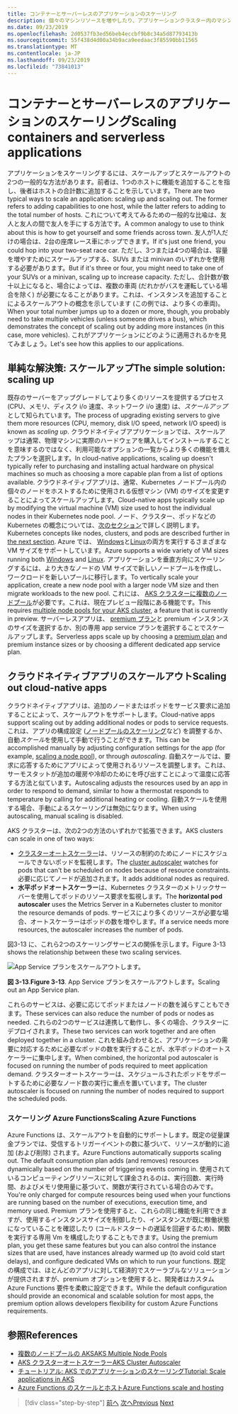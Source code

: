 ```yaml
---
title: コンテナーとサーバーレスのアプリケーションのスケーリング
description: 個々のマシンリソースを増やしたり、アプリケーションクラスター内のマシンの数を増やしたりすることにより、クラウドネイティブアプリケーションを Azure Kubernetes Service でスケーリングし、ユーザーのニーズを満たすことができます。
ms.date: 09/23/2019
ms.openlocfilehash: 2d0537fb3ed56beb4eccbf9b8c34a5d87793413b
ms.sourcegitcommit: 55f438d4d00a34b9aca9eedaac3f85590bb11565
ms.translationtype: MT
ms.contentlocale: ja-JP
ms.lasthandoff: 09/23/2019
ms.locfileid: "73841013"
---
```

# <a name="scaling-containers-and-serverless-applications"></a><span data-ttu-id="0acb1-103">コンテナーとサーバーレスのアプリケーションのスケーリング</span><span class="sxs-lookup"><span data-stu-id="0acb1-103">Scaling containers and serverless applications</span></span>

<span data-ttu-id="0acb1-104">アプリケーションをスケーリングするには、スケールアップとスケールアウトの2つの一般的な方法があります。前者は、1つのホストに機能を追加することを指し、後者はホストの合計数に追加することを示しています。</span><span class="sxs-lookup"><span data-stu-id="0acb1-104">There are two typical ways to scale an application: scaling up and scaling out. The former refers to adding capabilities to one host, while the latter refers to adding to the total number of hosts.</span></span> <span data-ttu-id="0acb1-105">これについて考えてみるための一般的な比喩は、友人と友人の間で友人を手にする方法です。</span><span class="sxs-lookup"><span data-stu-id="0acb1-105">A common analogy to use to think about this is how to get yourself and some friends across town.</span></span> <span data-ttu-id="0acb1-106">友人が1人だけの場合は、2台の座席レース車にホップできます。</span><span class="sxs-lookup"><span data-stu-id="0acb1-106">If it's just one friend, you could hop into your two-seat race car.</span></span> <span data-ttu-id="0acb1-107">ただし、3つまたは4つの場合は、容量を増やすためにスケールアップする、SUVs または minivan のいずれかを使用する必要があります。</span><span class="sxs-lookup"><span data-stu-id="0acb1-107">But if it's three or four, you might need to take one of your SUVs or a minivan, scaling up to increase capacity.</span></span> <span data-ttu-id="0acb1-108">ただし、合計数が数十以上になると、場合によっては、複数の車両 (だれかがバスを運転している場合を除く) が必要になることがあります。これは、インスタンスを追加することによるスケールアウトの概念を示しています (この例では、より多くの車両)。</span><span class="sxs-lookup"><span data-stu-id="0acb1-108">When your total number jumps up to a dozen or more, though, you probably need to take multiple vehicles (unless someone drives a bus), which demonstrates the concept of scaling out by adding more instances (in this case, more vehicles).</span></span> <span data-ttu-id="0acb1-109">これがアプリケーションにどのように適用されるかを見てみましょう。</span><span class="sxs-lookup"><span data-stu-id="0acb1-109">Let's see how this applies to our applications.</span></span>

## <a name="the-simple-solution-scaling-up"></a><span data-ttu-id="0acb1-110">単純な解決策: スケールアップ</span><span class="sxs-lookup"><span data-stu-id="0acb1-110">The simple solution: scaling up</span></span>

<span data-ttu-id="0acb1-111">既存のサーバーをアップグレードしてより多くのリソースを提供するプロセス (CPU、メモリ、ディスク i/o 速度、ネットワーク i/o 速度) は、*スケールアップ*として知られています。</span><span class="sxs-lookup"><span data-stu-id="0acb1-111">The process of upgrading existing servers to give them more resources (CPU, memory, disk I/O speed, network I/O speed) is known as *scaling up*.</span></span> <span data-ttu-id="0acb1-112">クラウドネイティブアプリケーションでは、スケールアップは通常、物理マシンに実際のハードウェアを購入してインストールすることを意味するのではなく、利用可能なオプションの一覧からより多くの機能を備えたプランを選択します。</span><span class="sxs-lookup"><span data-stu-id="0acb1-112">In cloud-native applications, scaling up doesn't typically refer to purchasing and installing actual hardware on physical machines so much as choosing a more capable plan from a list of options available.</span></span> <span data-ttu-id="0acb1-113">クラウドネイティブアプリは、通常、Kubernetes ノードプール内の個々のノードをホストするために使用される仮想マシン (VM) のサイズを変更することによってスケールアップします。</span><span class="sxs-lookup"><span data-stu-id="0acb1-113">Cloud-native apps typically scale up by modifying the virtual machine (VM) size used to host the individual nodes in their Kubernetes node pool.</span></span> <span data-ttu-id="0acb1-114">ノード、クラスター、ポッドなどの Kubernetes の概念については、[次のセクション](leverage-containers-orchestrators.md)で詳しく説明します。</span><span class="sxs-lookup"><span data-stu-id="0acb1-114">Kubernetes concepts like nodes, clusters, and pods are described further in [the next section](leverage-containers-orchestrators.md).</span></span> <span data-ttu-id="0acb1-115">Azure では、 [Windows](https://docs.microsoft.com/azure/virtual-machines/windows/sizes?toc=%2fazure%2fvirtual-machines%2fwindows%2ftoc.json)と[Linux](https://docs.microsoft.com/azure/virtual-machines/linux/sizes)の両方を実行するさまざまな VM サイズをサポートしています。</span><span class="sxs-lookup"><span data-stu-id="0acb1-115">Azure supports a wide variety of VM sizes running both [Windows](https://docs.microsoft.com/azure/virtual-machines/windows/sizes?toc=%2fazure%2fvirtual-machines%2fwindows%2ftoc.json) and [Linux](https://docs.microsoft.com/azure/virtual-machines/linux/sizes).</span></span> <span data-ttu-id="0acb1-116">アプリケーションを垂直方向にスケーリングするには、より大きなノードの VM サイズで新しいノードプールを作成し、ワークロードを新しいプールに移行します。</span><span class="sxs-lookup"><span data-stu-id="0acb1-116">To vertically scale your application, create a new node pool with a larger node VM size and then migrate workloads to the new pool.</span></span> <span data-ttu-id="0acb1-117">これには、 [AKS クラスターに複数のノードプール](https://docs.microsoft.com/azure/aks/use-multiple-node-pools)が必要です。これは、現在プレビュー段階にある機能です。</span><span class="sxs-lookup"><span data-stu-id="0acb1-117">This requires [multiple node pools for your AKS cluster](https://docs.microsoft.com/azure/aks/use-multiple-node-pools), a feature that is currently in preview.</span></span> <span data-ttu-id="0acb1-118">サーバーレスアプリは、 [premium プラン](https://docs.microsoft.com/azure/azure-functions/functions-scale)と premium インスタンスのサイズを選択するか、別の専用 app service プランを選択することでスケールアップします。</span><span class="sxs-lookup"><span data-stu-id="0acb1-118">Serverless apps scale up by choosing a [premium plan](https://docs.microsoft.com/azure/azure-functions/functions-scale) and premium instance sizes or by choosing a different dedicated app service plan.</span></span>

## <a name="scaling-out-cloud-native-apps"></a><span data-ttu-id="0acb1-119">クラウドネイティブアプリのスケールアウト</span><span class="sxs-lookup"><span data-stu-id="0acb1-119">Scaling out cloud-native apps</span></span>

<span data-ttu-id="0acb1-120">クラウドネイティブアプリは、追加のノードまたはポッドをサービス要求に追加することによって、スケールアウトをサポートします。</span><span class="sxs-lookup"><span data-stu-id="0acb1-120">Cloud-native apps support scaling out by adding additional nodes or pods to service requests.</span></span> <span data-ttu-id="0acb1-121">これは、アプリの構成設定 ([ノードプールのスケーリング](https://docs.microsoft.com/azure/aks/use-multiple-node-pools#scale-a-node-pool-manually)など) を調整するか、自動*スケール*を使用して手動で行うことができます。</span><span class="sxs-lookup"><span data-stu-id="0acb1-121">This can be accomplished manually by adjusting configuration settings for the app (for example, [scaling a node pool](https://docs.microsoft.com/azure/aks/use-multiple-node-pools#scale-a-node-pool-manually)), or through *autoscaling*.</span></span> <span data-ttu-id="0acb1-122">自動スケールでは、要求に応答するためにアプリによって使用されるリソースを調整します。これは、サーモスタットが追加の暖房や冷却のためにを呼び出すことによって温度に応答する方法と似ています。</span><span class="sxs-lookup"><span data-stu-id="0acb1-122">Autoscaling adjusts the resources used by an app in order to respond to demand, similar to how a thermostat responds to temperature by calling for additional heating or cooling.</span></span> <span data-ttu-id="0acb1-123">自動スケールを使用する場合、手動によるスケーリングは無効になります。</span><span class="sxs-lookup"><span data-stu-id="0acb1-123">When using autoscaling, manual scaling is disabled.</span></span>

<span data-ttu-id="0acb1-124">AKS クラスターは、次の2つの方法のいずれかで拡張できます。</span><span class="sxs-lookup"><span data-stu-id="0acb1-124">AKS clusters can scale in one of two ways:</span></span>

- <span data-ttu-id="0acb1-125">[クラスターオートスケーラー](https://docs.microsoft.com/azure/aks/cluster-autoscaler)は、リソースの制約のためにノードにスケジュールできないポッドを監視します。</span><span class="sxs-lookup"><span data-stu-id="0acb1-125">The [cluster autoscaler](https://docs.microsoft.com/azure/aks/cluster-autoscaler) watches for pods that can't be scheduled on nodes because of resource constraints.</span></span> <span data-ttu-id="0acb1-126">必要に応じてノードが追加されます。</span><span class="sxs-lookup"><span data-stu-id="0acb1-126">It adds additional nodes as required.</span></span>
- <span data-ttu-id="0acb1-127">**水平ポッドオートスケーラー**は、Kubernetes クラスターのメトリックサーバーを使用してポッドのリソース要求を監視します。</span><span class="sxs-lookup"><span data-stu-id="0acb1-127">The **horizontal pod autoscaler** uses the Metrics Server in a Kubernetes cluster to monitor the resource demands of pods.</span></span> <span data-ttu-id="0acb1-128">サービスにより多くのリソースが必要な場合、オートスケーラーはポッドの数を増やします。</span><span class="sxs-lookup"><span data-stu-id="0acb1-128">If a service needs more resources, the autoscaler increases the number of pods.</span></span>

<span data-ttu-id="0acb1-129">図3-13 に、これら2つのスケーリングサービスの関係を示します。</span><span class="sxs-lookup"><span data-stu-id="0acb1-129">Figure 3-13 shows the relationship between these two scaling services.</span></span>

![App Service プランをスケールアウトします。](./media/aks-cluster-autoscaler.png)

<span data-ttu-id="0acb1-131">**図 3-13**.</span><span class="sxs-lookup"><span data-stu-id="0acb1-131">**Figure 3-13**.</span></span> <span data-ttu-id="0acb1-132">App Service プランをスケールアウトします。</span><span class="sxs-lookup"><span data-stu-id="0acb1-132">Scaling out an App Service plan.</span></span>

<span data-ttu-id="0acb1-133">これらのサービスは、必要に応じてポッドまたはノードの数を減らすこともできます。</span><span class="sxs-lookup"><span data-stu-id="0acb1-133">These services can also reduce the number of pods or nodes as needed.</span></span> <span data-ttu-id="0acb1-134">これらの2つのサービスは連携して動作し、多くの場合、クラスターにデプロイされます。</span><span class="sxs-lookup"><span data-stu-id="0acb1-134">These two services can work together and are often deployed together in a cluster.</span></span> <span data-ttu-id="0acb1-135">これを組み合わせると、アプリケーションの需要に対応するために必要なポッドの数を実行することが、水平ポッドのオートスケーラーに集中します。</span><span class="sxs-lookup"><span data-stu-id="0acb1-135">When combined, the horizontal pod autoscaler is focused on running the number of pods required to meet application demand.</span></span> <span data-ttu-id="0acb1-136">クラスターオートスケーラーは、スケジュールされたポッドをサポートするために必要なノード数の実行に重点を置いています。</span><span class="sxs-lookup"><span data-stu-id="0acb1-136">The cluster autoscaler is focused on running the number of nodes required to support the scheduled pods.</span></span>

### <a name="scaling-azure-functions"></a><span data-ttu-id="0acb1-137">スケーリング Azure Functions</span><span class="sxs-lookup"><span data-stu-id="0acb1-137">Scaling Azure Functions</span></span>

<span data-ttu-id="0acb1-138">Azure Functions は、スケールアウトを自動的にサポートします。既定の従量課金プランでは、受信するトリガーイベントの数に基づいて、リソースが動的に追加 (および削除) されます。</span><span class="sxs-lookup"><span data-stu-id="0acb1-138">Azure Functions automatically supports scaling out. The default consumption plan adds (and removes) resources dynamically based on the number of triggering events coming in.</span></span> <span data-ttu-id="0acb1-139">使用されているコンピューティングリソースに対して課金されるのは、実行回数、実行時間、およびメモリ使用量に基づいて、関数が実行されている場合のみです。</span><span class="sxs-lookup"><span data-stu-id="0acb1-139">You're only charged for compute resources being used when your functions are running based on the number of executions, execution time, and memory used.</span></span> <span data-ttu-id="0acb1-140">Premium プランを使用すると、これらの同じ機能を利用できますが、使用するインスタンスサイズを制御したり、インスタンスが既に稼働状態になっていることを確認したり (コールドスタートの遅延を回避するため)、関数を実行する専用 Vm を構成したりすることもできます。</span><span class="sxs-lookup"><span data-stu-id="0acb1-140">Using the premium plan, you get these same features but you can also control the instance sizes that are used, have instances already warmed up (to avoid cold start delays), and configure dedicated VMs on which to run your functions.</span></span> <span data-ttu-id="0acb1-141">既定の構成では、ほとんどのアプリに対して経済的でスケーラブルなソリューションが提供されますが、premium オプションを使用すると、開発者はカスタム Azure Functions 要件を柔軟に設定できます。</span><span class="sxs-lookup"><span data-stu-id="0acb1-141">While the default configuration should provide an economical and scalable solution for most apps, the premium option allows developers flexibility for custom Azure Functions requirements.</span></span>

## <a name="references"></a><span data-ttu-id="0acb1-142">参照</span><span class="sxs-lookup"><span data-stu-id="0acb1-142">References</span></span>

- [<span data-ttu-id="0acb1-143">複数のノードプールの AKS</span><span class="sxs-lookup"><span data-stu-id="0acb1-143">AKS Multiple Node Pools</span></span>](https://docs.microsoft.com/azure/aks/use-multiple-node-pools)
- [<span data-ttu-id="0acb1-144">AKS クラスターオートスケーラー</span><span class="sxs-lookup"><span data-stu-id="0acb1-144">AKS Cluster Autoscaler</span></span>](https://docs.microsoft.com/azure/aks/cluster-autoscaler)
- [<span data-ttu-id="0acb1-145">チュートリアル: AKS でのアプリケーションのスケーリング</span><span class="sxs-lookup"><span data-stu-id="0acb1-145">Tutorial: Scale applications in AKS</span></span>](https://docs.microsoft.com/azure/aks/tutorial-kubernetes-scale)
- [<span data-ttu-id="0acb1-146">Azure Functions のスケールとホスト</span><span class="sxs-lookup"><span data-stu-id="0acb1-146">Azure Functions scale and hosting</span></span>](https://docs.microsoft.com/azure/azure-functions/functions-scale)

>[!div class="step-by-step"]
><span data-ttu-id="0acb1-147">[前へ](deploy-containers-azure.md)
>[次へ](other-deployment-options.md)</span><span class="sxs-lookup"><span data-stu-id="0acb1-147">[Previous](deploy-containers-azure.md)
[Next](other-deployment-options.md)</span></span>
